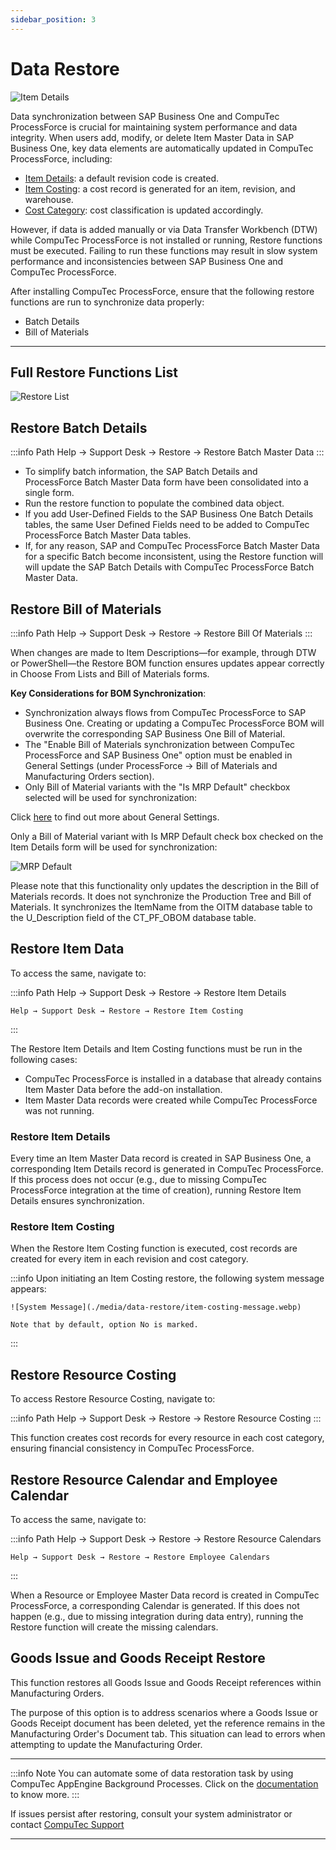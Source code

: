 ```yaml
---
sidebar_position: 3
---
```


# Data Restore

![Item Details](./media/data-restore/item-master-data-costing.webp)

Data synchronization between SAP Business One and CompuTec ProcessForce is crucial for maintaining system performance and data integrity. When users add, modify, or delete Item Master Data in SAP Business One, key data elements are automatically updated in CompuTec ProcessForce, including:

- [Item Details](../item-details/overview.md): a default revision code is created.
- [Item Costing](../costing-material-and-resources/item-costing/overview.md): a cost record is generated for an item, revision, and warehouse.
- [Cost Category](../costing-material-and-resources/configuration/overview.md): cost classification is updated accordingly.

However, if data is added manually or via Data Transfer Workbench (DTW) while CompuTec ProcessForce is not installed or running, Restore functions must be executed. Failing to run these functions may result in slow system performance and inconsistencies between SAP Business One and CompuTec ProcessForce.

After installing CompuTec ProcessForce, ensure that the following restore functions are run to synchronize data properly:

- Batch Details
- Bill of Materials

---

## Full Restore Functions List

![Restore List](./media/data-restore/restore-list.webp)

## Restore Batch Details

:::info Path
    Help → Support Desk → Restore → Restore Batch Master Data
:::

- To simplify batch information, the SAP Batch Details and ProcessForce Batch Master Data form have been consolidated into a single form.
- Run the restore function to populate the combined data object.
- If you add User-Defined Fields to the SAP Business One Batch Details tables, the same User Defined Fields need to be added to CompuTec ProcessForce Batch Master Data tables.
- If, for any reason, SAP and CompuTec ProcessForce Batch Master Data for a specific Batch become inconsistent, using the Restore function will will update the SAP Batch Details with CompuTec ProcessForce Batch Master Data.

## Restore Bill of Materials

:::info Path
    Help → Support Desk → Restore → Restore Bill Of Materials
:::

When changes are made to Item Descriptions—for example, through DTW or PowerShell—the Restore BOM function ensures updates appear correctly in Choose From Lists and Bill of Materials forms.

**Key Considerations for BOM Synchronization**:

- Synchronization always flows from CompuTec ProcessForce to SAP Business One. Creating or updating a CompuTec ProcessForce BOM will overwrite the corresponding SAP Business One Bill of Material.
- The "Enable Bill of Materials synchronization between CompuTec ProcessForce and SAP Business One" option must be enabled in General Settings (under ProcessForce → Bill of Materials and Manufacturing Orders section).
- Only Bill of Material variants with the "Is MRP Default" checkbox selected will be used for synchronization:

Click [here](../system-initialization/general-settings/overview.md) to find out more about General Settings.

Only a Bill of Material variant with Is MRP Default check box checked on the Item Details form will be used for synchronization:

![MRP Default](./media/data-restore/item-details-mrp-default.webp)

Please note that this functionality only updates the description in the Bill of Materials records. It does not synchronize the Production Tree and Bill of Materials. It synchronizes the ItemName from the OITM database table to the U_Description field of the CT_PF_OBOM database table.

## Restore Item Data

To access the same, navigate to:

:::info Path
    Help → Support Desk → Restore → Restore Item Details

    Help → Support Desk → Restore → Restore Item Costing
:::

The Restore Item Details and Item Costing functions must be run in the following cases:

- CompuTec ProcessForce is installed in a database that already contains Item Master Data before the add-on installation.
- Item Master Data records were created while CompuTec ProcessForce was not running.

### Restore Item Details

Every time an Item Master Data record is created in SAP Business One, a corresponding Item Details record is generated in CompuTec ProcessForce. If this process does not occur (e.g., due to missing CompuTec ProcessForce integration at the time of creation), running Restore Item Details ensures synchronization.

### Restore Item Costing

When the Restore Item Costing function is executed, cost records are created for every item in each revision and cost category.

:::info
    Upon initiating an Item Costing restore, the following system message appears:

    ![System Message](./media/data-restore/item-costing-message.webp)

    Note that by default, option No is marked.
:::

## Restore Resource Costing

To access Restore Resource Costing, navigate to:

:::info Path
    Help → Support Desk → Restore → Restore Resource Costing
:::

This function creates cost records for every resource in each cost category, ensuring financial consistency in CompuTec ProcessForce.

## Restore Resource Calendar and Employee Calendar

To access the same, navigate to:

:::info Path
    Help → Support Desk → Restore → Restore Resource Calendars

    Help → Support Desk → Restore → Restore Employee Calendars
:::

When a Resource or Employee Master Data record is created in CompuTec ProcessForce, a corresponding Calendar is generated. If this does not happen (e.g., due to missing integration during data entry), running the Restore function will create the missing calendars.

## Goods Issue and Goods Receipt Restore

This function restores all Goods Issue and Goods Receipt references within Manufacturing Orders.

The purpose of this option is to address scenarios where a Goods Issue or Goods Receipt document has been deleted, yet the reference remains in the Manufacturing Order's Document tab. This situation can lead to errors when attempting to update the Manufacturing Order.

---

:::info Note
You can automate some of data restoration task by using CompuTec AppEngine Background Processes. Click on the [documentation](https://learn.computec.one/docs/appengine/administrators-guide/configuration-and-administration/background-processing/) to know more.
:::

If issues persist after restoring, consult your system administrator or contact [CompuTec Support](https://support.computec.pl)

---
